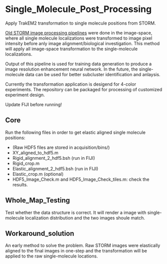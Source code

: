 # Single_Molecule_Post_Processing
Apply TrakEM2 transformation to single molecule positions from STORM. 

[Old STORM image processing pipelines](https://star-protocols.cell.com/protocols/1201) were done in the image-space, where all single molecule localizations were transformed to image pixel intensity before anly image alignment/biological investigation. This method will apply all image-space transformation to the single-molecule localizations. 

Output of this pipeline is used for training data generation to produce a image resolution enhancement neural network. In the future, the single-molecule data can be used for better subcluster identification and anlaysis. 

Currently the transformation application is desigend for 4-color experiments. The repository can be packaged for processing of customized experiment design. 

Update FIJI before running! 

## Core
Run the following files in order to get elastic aligned single molecule positions: 
* (Raw HDF5 files are stored in acquisition/bins/)
* XY_aligned_to_hdf5.m
* Rigid_alignment_2_hdf5.bsh (run in FIJI)
* Rigid_crop.m
* Elastic_alignment_2_hdf5.bsh (run in FIJI)
* Elastic_crop.m (optional)
* HDF5_Image_Check.m and HDF5_Image_Check_tiles.m: check the results.

## Whole_Map_Testing
Test whether the data structure is correct. It will render a image with single-molecule localization distribution and the two images shoule match. 

## Workaround_solution
An early method to solve the problem. Raw STORM images were elastically aligned to the final images in one-step and the transformation will be applied to the raw single-molecule locations. 
